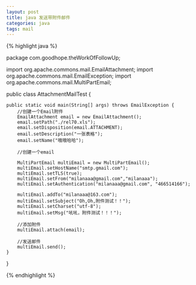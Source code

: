 ```yaml
---
layout: post
title: java 发送带附件邮件
categories: java
tags: mail
---
```


{% highlight java %}

package com.goodhope.theWorkOfFollowUp;

import org.apache.commons.mail.EmailAttachment;
import org.apache.commons.mail.EmailException;
import org.apache.commons.mail.MultiPartEmail;

public class AttachmentMailTest {

    public static void main(String[] args) throws EmailException {
		//创建一个Email附件 
        EmailAttachment email = new EmailAttachment();
        email.setPath("./rel70.xls");
        email.setDisposition(email.ATTACHMENT);
        email.setDescription("一张表格");
        email.setName("哦哦哈哈");

		//创建一个email 

        MultiPartEmail multiEmail = new MultiPartEmail();
        multiEmail.setHostName("smtp.gmail.com");
        multiEmail.setTLS(true);
        multiEmail.setFrom("milanaaa@gmail.com","milanaaa");
        multiEmail.setAuthentication("milanaaa@gmail.com", "466514166");
        
        multiEmail.addTo("milanaaa@163.com");
        multiEmail.setSubject("Oh,Oh,附件测试！！");
        multiEmail.setCharset("utf-8");
        multiEmail.setMsg("吼吼，附件测试！！！");

		//添加附件 
        multiEmail.attach(email);

		//发送邮件 
        multiEmail.send();
    }

}

{% endhighlight %}
